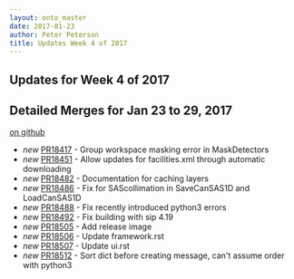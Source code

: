 ```yaml
---
layout: onto_master
date: 2017-01-23
author: Peter Peterson
title: Updates Week 4 of 2017
---
```

Updates for Week 4 of 2017
--------------------------

Detailed Merges for Jan 23 to 29, 2017
--------------------------------------
[on github](https://github.com/mantidproject/mantid/pulls?q=is%3Apr+merged%3A2017-01-24..2017-01-29)

* *new* [PR18417](https://github.com/mantidproject/mantid/pull/18417) - Group workspace masking error in MaskDetectors
* *new* [PR18451](https://github.com/mantidproject/mantid/pull/18451) - Allow updates for facilities.xml  through automatic downloading
* *new* [PR18482](https://github.com/mantidproject/mantid/pull/18482) - Documentation for caching layers
* *new* [PR18486](https://github.com/mantidproject/mantid/pull/18486) - Fix for SAScollimation in SaveCanSAS1D and LoadCanSAS1D
* *new* [PR18488](https://github.com/mantidproject/mantid/pull/18488) - Fix recently introduced python3 errors
* *new* [PR18492](https://github.com/mantidproject/mantid/pull/18492) - Fix building with sip 4.19
* *new* [PR18505](https://github.com/mantidproject/mantid/pull/18505) - Add release image
* *new* [PR18506](https://github.com/mantidproject/mantid/pull/18506) - Update framework.rst
* *new* [PR18507](https://github.com/mantidproject/mantid/pull/18507) - Update ui.rst
* *new* [PR18512](https://github.com/mantidproject/mantid/pull/18512) - Sort dict before creating message, can't assume order with python3

